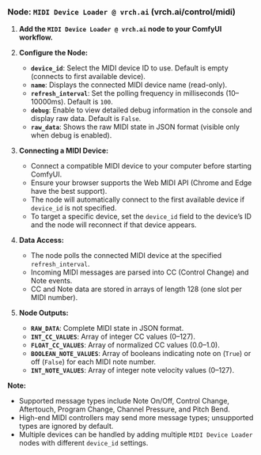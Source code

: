 ### Node: `MIDI Device Loader @ vrch.ai` (vrch.ai/control/midi)

1. **Add the `MIDI Device Loader @ vrch.ai` node to your ComfyUI workflow.**

2. **Configure the Node:**
   - **`device_id`**: Select the MIDI device ID to use. Default is empty (connects to first available device).
   - **`name`**: Displays the connected MIDI device name (read-only).
   - **`refresh_interval`**: Set the polling frequency in milliseconds (10–10000ms). Default is `100`.
   - **`debug`**: Enable to view detailed debug information in the console and display raw data. Default is `False`.
   - **`raw_data`**: Shows the raw MIDI state in JSON format (visible only when debug is enabled).

3. **Connecting a MIDI Device:**
   - Connect a compatible MIDI device to your computer before starting ComfyUI.
   - Ensure your browser supports the Web MIDI API (Chrome and Edge have the best support).
   - The node will automatically connect to the first available device if `device_id` is not specified.
   - To target a specific device, set the `device_id` field to the device’s ID and the node will reconnect if that device appears.

4. **Data Access:**
   - The node polls the connected MIDI device at the specified `refresh_interval`.
   - Incoming MIDI messages are parsed into CC (Control Change) and Note events.
   - CC and Note data are stored in arrays of length 128 (one slot per MIDI number).

5. **Node Outputs:**
   - **`RAW_DATA`**: Complete MIDI state in JSON format.
   - **`INT_CC_VALUES`**: Array of integer CC values (0–127).
   - **`FLOAT_CC_VALUES`**: Array of normalized CC values (0.0–1.0).
   - **`BOOLEAN_NOTE_VALUES`**: Array of booleans indicating note on (`True`) or off (`False`) for each MIDI note number.
   - **`INT_NOTE_VALUES`**: Array of integer note velocity values (0–127).

**Note:**
- Supported message types include Note On/Off, Control Change, Aftertouch, Program Change, Channel Pressure, and Pitch Bend.
- High-end MIDI controllers may send more message types; unsupported types are ignored by default.
- Multiple devices can be handled by adding multiple `MIDI Device Loader` nodes with different `device_id` settings.